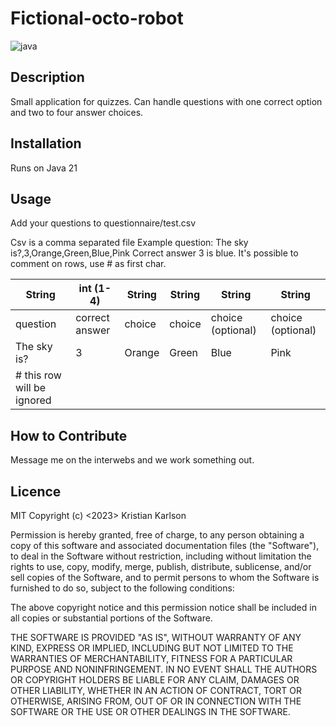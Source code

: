 # Fictional-octo-robot
![java](https://img.shields.io/badge/Java-100%25-blue)

## Description
Small application for quizzes. Can handle questions with one correct option and two to four answer choices.

## Installation
Runs on Java 21

## Usage
Add your questions to questionnaire/test.csv

Csv is a comma separated file
Example question: The sky is?,3,Orange,Green,Blue,Pink 
Correct answer 3 is blue.
It's possible to comment on rows, use # as first char.

| String                     | int (1-4)      | String | String | String            | String            |
|----------------------------|----------------|--------|--------|-------------------|-------------------|
| question                   | correct answer | choice | choice | choice (optional) | choice (optional) |
| The sky is?                | 3              | Orange | Green  | Blue              | Pink              |
| # this row will be ignored |                |        |        |                   |                   |


## How to Contribute
Message me on the interwebs and we work something out.

## Licence
MIT Copyright (c) <2023> Kristian Karlson

Permission is hereby granted, free of charge, to any person obtaining a copy
of this software and associated documentation files (the "Software"), to deal
in the Software without restriction, including without limitation the rights
to use, copy, modify, merge, publish, distribute, sublicense, and/or sell
copies of the Software, and to permit persons to whom the Software is
furnished to do so, subject to the following conditions:

The above copyright notice and this permission notice shall be included in all
copies or substantial portions of the Software.

THE SOFTWARE IS PROVIDED "AS IS", WITHOUT WARRANTY OF ANY KIND, EXPRESS OR
IMPLIED, INCLUDING BUT NOT LIMITED TO THE WARRANTIES OF MERCHANTABILITY,
FITNESS FOR A PARTICULAR PURPOSE AND NONINFRINGEMENT. IN NO EVENT SHALL THE
AUTHORS OR COPYRIGHT HOLDERS BE LIABLE FOR ANY CLAIM, DAMAGES OR OTHER
LIABILITY, WHETHER IN AN ACTION OF CONTRACT, TORT OR OTHERWISE, ARISING FROM,
OUT OF OR IN CONNECTION WITH THE SOFTWARE OR THE USE OR OTHER DEALINGS IN THE
SOFTWARE.